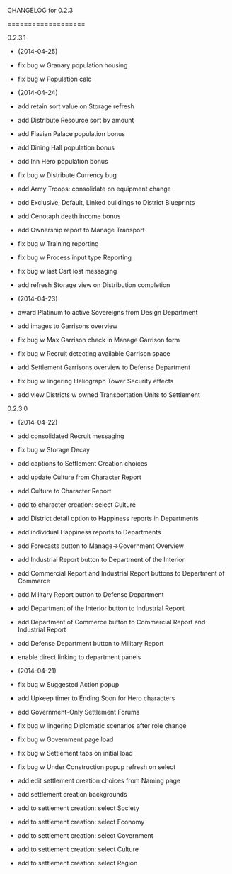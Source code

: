 CHANGELOG for 0.2.3

===================

0.2.3.1

* (2014-04-25)

 * fix bug w Granary population housing
 * fix bug w Population calc

* (2014-04-24)

 * add retain sort value on Storage refresh
 * add Distribute Resource sort by amount
 * add Flavian Palace population bonus
 * add Dining Hall population bonus
 * add Inn Hero population bonus
 * fix bug w Distribute Currency bug
 * add Army Troops: consolidate on equipment change
 * add Exclusive, Default, Linked buildings to District Blueprints
 * add Cenotaph death income bonus
 * add Ownership report to Manage Transport
 * fix bug w Training reporting
 * fix bug w Process input type Reporting
 * fix bug w last Cart lost messaging
 * add refresh Storage view on Distribution completion

* (2014-04-23)

 * award Platinum to active Sovereigns from Design Department
 * add images to Garrisons overview
 * fix bug w Max Garrison check in Manage Garrison form
 * fix bug w Recruit detecting available Garrison space
 * add Settlement Garrisons overview to Defense Department
 * fix bug w lingering Heliograph Tower Security effects
 * add view Districts w owned Transportation Units to Settlement

0.2.3.0

* (2014-04-22)

 * add consolidated Recruit messaging
 * fix bug w Storage Decay
 * add captions to Settlement Creation choices
 * add update Culture from Character Report
 * add Culture to Character Report
 * add to character creation: select Culture
 * add District detail option to Happiness reports in Departments
 * add individual Happiness reports to Departments
 * add Forecasts button to Manage->Government Overview
 * add Industrial Report button to Department of the Interior
 * add Commercial Report and Industrial Report buttons to Department of Commerce
 * add Military Report button to Defense Department
 * add Department of the Interior button to Industrial Report
 * add Department of Commerce button to Commercial Report and Industrial Report
 * add Defense Department button to Military Report
 * enable direct linking to department panels

* (2014-04-21)

 * fix bug w Suggested Action popup
 * add Upkeep timer to Ending Soon for Hero characters
 * add Government-Only Settlement Forums
 * fix bug w lingering Diplomatic scenarios after role change
 * fix bug w Government page load
 * fix bug w Settlement tabs on initial load
 * fix bug w Under Construction popup refresh on select
 * add edit settlement creation choices from Naming page
 * add settlement creation backgrounds
 * add to settlement creation: select Society
 * add to settlement creation: select Economy
 * add to settlement creation: select Government
 * add to settlement creation: select Culture
 * add to settlement creation: select Region